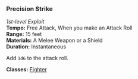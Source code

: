 ### Precision Strike
*1st-level Exploit*  
**Tempo:** Free Attack, When you make an Attack Roll  
**Range:** 15 feet  
**Materials:** A Melee Weapon or a Shield  
**Duration:** Instantaneous

Add `1d6` to the attack roll.

**Classes:** [Fighter](C:\Users\shurj\Box\DnD\Aetherwynn-Unstable-Isotopes\Classes\Fighter\Fighter%20Class.md)